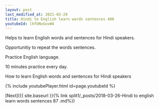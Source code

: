 ```yaml
---
layout: post
last_modified_at: 2021-03-29
title: Hindi to English learn words sentences 486 
youtubeId: lhfUNvGuvW4
---
```

 
 
Helps to learn English words and sentences for Hindi speakers.

Opportunitiy to repeat the words sentences. 

Practice English language. 
 
10 minutes practice every day. 
 
How to learn English words and sentences for Hindi speakers 
 
{% include youtubePlayer.html id=page.youtubeId %}
 
 
[Next]({{ site.baseurl }}{% link  split1/_posts/2018-03-26-Hindi to english learn words sentences 87 .md%})
 

